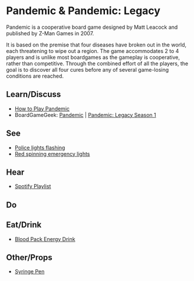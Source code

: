 # Pandemic & Pandemic: Legacy

Pandemic is a cooperative board game designed by Matt Leacock and published by Z-Man Games in 2007.

It is based on the premise that four diseases have broken out in the world, each threatening to wipe out a region. The game accommodates 2 to 4 players and is unlike most boardgames as the gameplay is cooperative, rather than competitive. Through the combined effort of all the players, the goal is to discover all four cures before any of several game-losing conditions are reached.

## Learn/Discuss

* [How to Play Pandemic](http://boardgames.about.com/od/Pandemic/a/How-to-Play-Pandemic.htm)
* BoardGameGeek: [Pandemic](https://boardgamegeek.com/boardgame/30549/pandemic) | [Pandemic: Legacy Season 1](https://boardgamegeek.com/boardgame/161936/pandemic-legacy-season-1)

## See

* [Police lights flashing](http://www.infinitelooper.com/?v=CuHjGrFA2yY&p=n)
* [Red spinning emergency lights](http://www.infinitelooper.com/?v=1kIVe1RrIAc&p=n)

## Hear

* [Spotify Playlist](https://open.spotify.com/user/chrisbielinski/playlist/3lDMiy3bpeN9tUooofMIKY)

## Do

## Eat/Drink

* [Blood Pack Energy Drink](http://www.amazon.com/Harcos-Laboratories-602219-Energy-Potion/dp/B002UJD00G)

## Other/Props

* [Syringe Pen](http://www.amazon.com/Fun-Express-1-Syringe-Pen/dp/B005GWWYBA/ref=sr_1_1?ie=UTF8&qid=1452271838&sr=8-1&keywords=syringe+fake)
